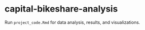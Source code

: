 # capital-bikeshare-analysis

Run `project_code.Rmd` for data analysis, results, and visualizations. 
